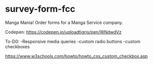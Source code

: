 # survey-form-fcc

Manga Mania! Order forms for a Manga Service company.

Codepen: https://codepen.io/uploadtigris/pen/WNdwdVz


To-D0:
-Responsive media queries
-custom radio buttons
-custom checkboxes

https://www.w3schools.com/howto/howto_css_custom_checkbox.asp

